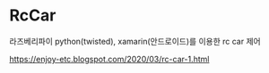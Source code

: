 # RcCar
라즈베리파이 python(twisted), xamarin(안드로이드)를 이용한 rc car 제어

https://enjoy-etc.blogspot.com/2020/03/rc-car-1.html
